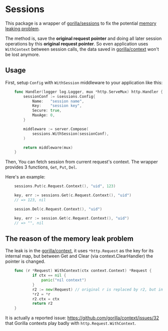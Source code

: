# Sessions

This package is a wrapper of [gorilla/sessions](https://www.github.com/gorilla/sessions) to fix the potential [memory leaking problem](https://qortex.com/theplant#groups/560b63da8d93e34b8500da28/entry/58a297e98d93e316d10328f3).

The method is, save the **original request pointer** and doing all later session operations by this **original request pointer**. So even application uses `WithContext` between session calls, the data saved in [gorilla/context](https://www.github.com/gorilla/context) won't be lost anymore.

## Usage

First, setup `Config` with `WithSession` middleware to your application like this:

```go
    func Handler(logger log.Logger, mux *http.ServeMux) http.Handler {
        sessionConf := &sessions.Config{
            Name:   "session name",
            Key:    "session key",
            Secure: true,
            MaxAge: 0,
        }

        middleware := server.Compose(
            sessions.WithSession(sessionConf),
        )

        return middleware(mux)
    }
```

Then, You can fetch session from current request's context. The wrapper provides 3 functions, `Get`, `Put`, `Del`.

Here's an example:

```go
    sessions.Put(c.Request.Context(), "uid", 123)

    key, err := sessions.Get(c.Request.Context(), "uid")
    // => 123, nil

    session.Del(c.Request.Context(), "uid")

    key, err := session.Get(c.Request.Context(), "uid")
    // => "", nil
```

## The reason of the memory leak problem

The leak is in the [gorilla/context](https://www.github.com/gorilla/context), it uses `*http.Request` as the key for its internal map, but between Get and Clear (via context.ClearHandler) the pointer is changed.

```go
    func (r *Request) WithContext(ctx context.Context) *Request {
            if ctx == nil {
                panic("nil context")
            }
            r2 := new(Request) // original r is replaced by r2, but in the gorilla/context, it still using the r as key
            *r2 = *r
            r2.ctx = ctx
            return r2
    }
```

It is actually a reported issue: https://github.com/gorilla/context/issues/32 that Gorilla contexts play badly with `http.Request.WithContext`.
